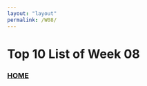 ```yaml
---
layout: "layout"
permalink: /W08/
---
```


# Top 10 List of Week 08

### [HOME](https://theophilus-lukas.github.io/os211)